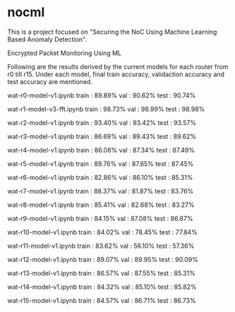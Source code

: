 # nocml
This is a project focused on "Securing the NoC Using Machine Learning Based Anomaly Detection".

Encrypted Packet Monitoring Using ML

Following are the results derived by the current models for each router from r0 till r15. Under each model, final train accuracy, validaction accuracy and test accuracy are mentioned.

wat-r0-model-v1.ipynb
train   :   89.89%
val     :   90.62%
test    :   90.74%

wat-r1-model-v3-fft.ipynb
train   :   98.73%
val     :   98.99%
test    :   98.98%

wat-r2-model-v1.ipynb
train   :   93.40%
val     :   93.42%
test    :   93.57%

wat-r3-model-v1.ipynb
train   :   86.69%
val     :   89.43%
test    :   89.62%

wat-r4-model-v1.ipynb
train   :   86.08%
val     :   87.34%
test    :   87.49%

wat-r5-model-v1.ipynb
train   :   89.76%
val     :   87.65%
test    :   87.45%

wat-r6-model-v1.ipynb
train   :   82.86%
val     :   86.10%
test    :   85.31%

wat-r7-model-v1.ipynb
train   :   88.37%
val     :   81.87%
test    :   83.76%

wat-r8-model-v1.ipynb
train   :   85.41%
val     :   82.68%
test    :   83.27%

wat-r9-model-v1.ipynb
train   :   84.15%
val     :   87.08%
test    :   86.87%

wat-r10-model-v1.ipynb
train   :   84.02%
val     :   78.45%
test    :   77.84%

wat-r11-model-v1.ipynb
train   :   83.62%
val     :   56.10%
test    :   57.36%

wat-r12-model-v1.ipynb
train   :   89.07%
val     :   89.95%
test    :   90.09%

wat-r13-model-v1.ipynb
train   :   86.57%
val     :   87.55%
test    :   85.31%

wat-r14-model-v1.ipynb
train   :   84.32%
val     :   85.10%
test    :   85.82%

wat-r15-model-v1.ipynb
train   :   84.57%
val     :   86.71%
test    :   86.73%

